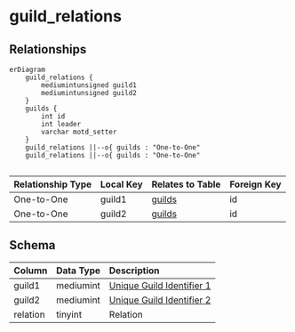 # guild_relations

## Relationships

```mermaid
erDiagram
    guild_relations {
        mediumintunsigned guild1
        mediumintunsigned guild2
    }
    guilds {
        int id
        int leader
        varchar motd_setter
    }
    guild_relations ||--o{ guilds : "One-to-One"
    guild_relations ||--o{ guilds : "One-to-One"


```


| Relationship Type | Local Key | Relates to Table | Foreign Key |
| :--- | :--- | :--- | :--- |
| One-to-One | guild1 | [guilds](../../schema/guilds/guilds.md) | id |
| One-to-One | guild2 | [guilds](../../schema/guilds/guilds.md) | id |


## Schema

| Column | Data Type | Description |
| :--- | :--- | :--- |
| guild1 | mediumint | [Unique Guild Identifier 1](guilds.md) |
| guild2 | mediumint | [Unique Guild Identifier 2](guilds.md) |
| relation | tinyint | Relation |

